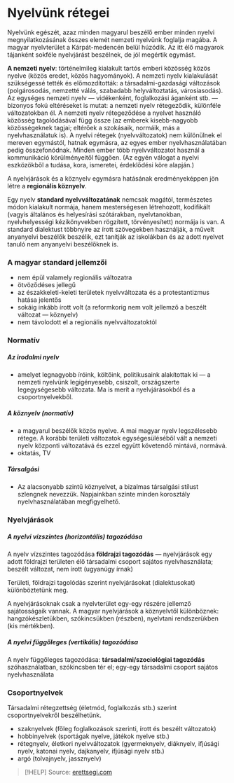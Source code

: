 # Nyelvünk rétegei

Nyelvünk egészét, azaz minden magyarul beszélő ember minden nyelvi megnyilatkozásának összes elemét nemzeti nyelvünk foglalja magába. A magyar nyelvterület a Kárpát-medencén belül húzódik. Az itt élő magyarok tájanként sokféle nyelvjárást beszélnek, de jól megértik egymást.

**A nemzeti nyelv**: történelmileg kialakult tartós emberi közösség közös nyelve (közös eredet, közös hagyományok). A nemzeti nyelv kialakulását szükségessé tették és előmozdították: a társadalmi-gazdasági változások (polgárosodás, nemzetté válás, szabadabb helyváltoztatás, városiasodás). Az egységes nemzeti nyelv — vidékenként, foglalkozási áganként stb. — bizonyos fokú eltéréseket is mutat: a nemzeti nyelv rétegeződik, különféle változatokban él. A nemzeti nyelv rétegeződése a nyelvet használó közösség tagolódásával függ össze (az emberek kisebb-nagyobb közösségeknek tagjai; eltérőek a szokásaik, normáik, más a nyelvhasználatuk is). A nyelvi rétegek (nyelvváltozatok) nem különülnek el mereven egymástól, hatnak egymásra, az egyes ember nyelvhasználatában pedig összefonódnak. Minden ember több nyelvváltozatot használ a kommunikáció
körülményeitől függően. (Az egyén válogat a nyelvi eszközökből a tudása, kora, ismeretei, érdeklődési köre alapján.)

A nyelvjárások és a köznyelv egymásra hatásának eredményeképpen jön létre a **regionális köznyelv**.

Egy nyelv **standard nyelvváltozatának** nemcsak magától, természetes módon kialakult normája, hanem mesterségesen létrehozott, kodifikált (vagyis általános és helyesírási szótárakban, nyelvtanokban, nyelvhelyességi kézikönyvekben rögzített, törvényesített) normája is van. A standard dialektust többnyire az írott szövegekben használják, a művelt anyanyelvi
beszélők beszélik, ezt tanítják az iskolákban és az adott nyelvet tanuló nem anyanyelvi beszélőknek is.

### A magyar standard jellemzői

- nem épül valamely regionális változatra
- ötvöződéses jellegű
- az északkeleti-keleti területek nyelvváltozata és a protestantizmus hatása jelentős
- sokáig inkább írott volt (a reformkorig nem volt jellemző a beszélt változat — köznyelv)
- nem távolodott el a regionális nyelvváltozatoktól

### Normatív

##### Az irodalmi nyelv

- amelyet legnagyobb íróink, költőink, politikusaink alakítottak ki — a nemzeti nyelvünk legigényesebb, csiszolt, országszerte legegységesebb változata. Ma is merít a nyelvjárásokból és a csoportnyelvekből.

##### A köznyelv (normatív)

- a magyarul beszélők közös nyelve. A mai magyar nyelv legszélesebb rétege. A korábbi területi változatok egységesüléséből vált a nemzeti nyelv központi változatává és ezzel együtt követendő mintává, normává.
- oktatás, TV

##### Társalgási

- Az alacsonyabb szintű köznyelvet, a bizalmas társalgási stílust szlengnek nevezzük. Napjainkban szinte minden korosztály nyelvhasználatában megfigyelhető.

### Nyelvjárások

##### A nyelvi vízszintes (horizontális) tagozódása

A nyelv vízszintes tagozódása **földrajzi tagozódás** — nyelvjárások egy adott földrajzi területen élő társadalmi csoport sajátos nyelvhasználata; beszélt változat, nem írott (ugyanúgy írnak)

Területi, földrajzi tagolódás szerint nyelvjárásokat (dialektusokat) különböztetünk meg.

A nyelvjárásoknak csak a nyelvterület egy-egy részére jellemző sajátosságaik vannak. A magyar nyelvjárások a köznyelvtől különböznek: hangzókészletükben, szókincsükben (részben), nyelvtani rendszerükben (kis mértékben).

##### A nyelvi függőleges (vertikális) tagozódása

A nyelv függőleges tagozódása: **társadalmi/szociológiai tagozódás** szóhasználatban, szókincsben tér el; egy-egy társadalmi csoport sajátos nyelvhasználata

### Csoportnyelvek

Társadalmi rétegzettség (életmód, foglalkozás stb.) szerint csoportnyelvekről beszélhetünk.

- szaknyelvek (főleg foglalkozások szerinti, írott és beszélt változatok)
- hobbinyelvek (sportágak nyelve, játékok nyelve stb.)
- rétegnyelv, életkori nyelvváltozatok (gyermeknyelv, diáknyelv, ifjúsági nyelv, katonai nyelv, dajkanyelv, ifjúsági nyelv stb.)
- argó (tolvajnyelv, jassznyelv)

> [!HELP] Source: [erettsegi.com](https://erettsegi.com/tetelek/nyelvtan/nyelvunk-fobb-retegzodesei-fobb-nyelvvaltozatok/)
